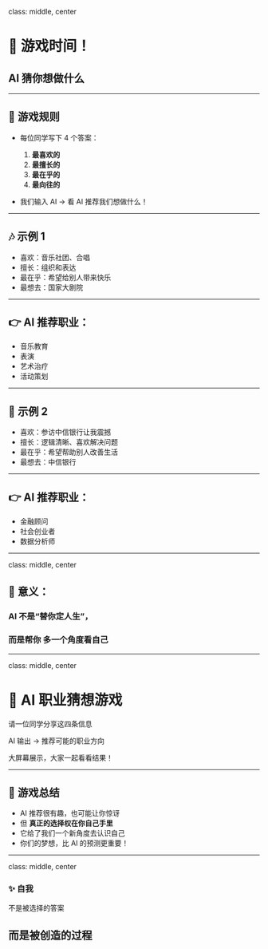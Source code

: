 class: middle, center

# 🎲 游戏时间！

## AI 猜你想做什么

---

## 📝 游戏规则

* 每位同学写下 4 个答案：

  1. **最喜欢的**
  2. **最擅长的**
  3. **最在乎的**
  4. **最向往的**

* 我们输入 AI → 看 AI 推荐我们想做什么！

---

## 🎶 示例 1

* 喜欢：音乐社团、合唱
* 擅长：组织和表达
* 最在乎：希望给别人带来快乐
* 最想去：国家大剧院

---
## 👉 AI 推荐职业：

* 音乐教育
* 表演
* 艺术治疗
* 活动策划

---

## 💼 示例 2

* 喜欢：参访中信银行让我震撼
* 擅长：逻辑清晰、喜欢解决问题
* 最在乎：希望帮助别人改善生活
* 最想去：中信银行

---
## 👉 AI 推荐职业：

* 金融顾问
* 社会创业者
* 数据分析师

---

class: middle, center

## 🌟 **意义**：

### AI 不是“替你定人生”，

### 而是帮你 **多一个角度看自己**

---

class: middle, center

# 🌈 AI 职业猜想游戏

请一位同学分享这四条信息

AI 输出 → 推荐可能的职业方向

大屏幕展示，大家一起看看结果！

---

## 💬 游戏总结

* AI 推荐很有趣，也可能让你惊讶
* 但 **真正的选择权在你自己手里**
* 它给了我们一个新角度去认识自己
* 你们的梦想，比 AI 的预测更重要！

---

class: middle, center

###  ✨ 自我

不是被选择的答案

## **而是被创造的过程**

